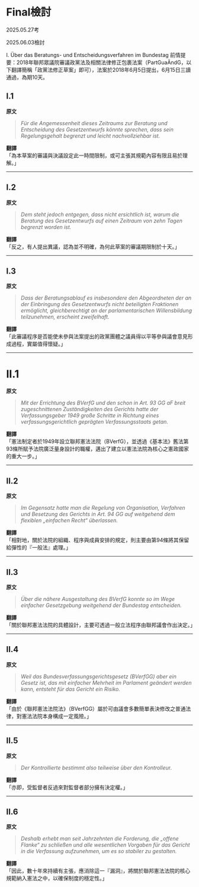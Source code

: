 # Final檢討


2025.05.27考

2025.06.03檢討

I. Über das Beratungs- und Entscheidungsverfahren im Bundestag 前情提要：2018年聯邦眾議院審議政黨法及相關法律修正包裹法案（PartGuaÄndG，以下翻譯簡稱「政黨法修正草案」即可），法案於2018年6月5日提出，6月15日三讀通過，為期10天。


## **I.1**  
**原文**  
> *Für die Angemessenheit dieses Zeitraums zur Beratung und Entscheidung des Gesetzentwurfs könnte sprechen, dass sein Regelungsgehalt begrenzt und leicht nachvollziehbar ist.*

**翻譯**  
「為本草案的審議與決議設定此一時間限制，或可主張其規範內容有限且易於理解。」

---

## **I.2**  
**原文**  
> *Dem steht jedoch entgegen, dass nicht ersichtlich ist, warum die Beratung des Gesetzentwurfs auf einen Zeitraum von zehn Tagen begrenzt worden ist.*

**翻譯**  
「反之，有人提出異議，認為並不明確，為何此草案的審議期限制於十天。」

---

## **I.3**  
**原文**  
> *Dass der Beratungsablauf es insbesondere den Abgeordneten der an der Einbringung des Gesetzentwurfs nicht beteiligten Fraktionen ermöglicht, gleichberechtigt an der parlamentarischen Willensbildung teilzunehmen, erscheint zweifelhaft.*

**翻譯**  
「此審議程序是否能使未參與法案提出的政黨團體之議員得以平等參與議會意見形成過程，實屬值得懷疑。」

---

# **II.1**  
**原文**  
> *Mit der Errichtung des BVerfG und den schon in Art. 93 GG aF breit zugeschnittenen Zuständigkeiten des Gerichts hatte der Verfassungsgeber 1949 große Schritte in Richtung eines verfassungsgerichtlich geprägten Verfassungsstaats getan.*

**翻譯**  
「憲法制定者於1949年設立聯邦憲法法院（BVerfG），並透過《基本法》舊法第93條所賦予法院廣泛量身設計的職權，邁出了建立以憲法法院為核心之憲政國家的重大一步。」

---

## **II.2**  
**原文**  
> *Im Gegensatz hatte man die Regelung von Organisation, Verfahren und Besetzung des Gerichts in Art. 94 GG auf weitgehend dem flexiblen „einfachen Recht“ überlassen.*

**翻譯**  
「相對地，關於法院的組織、程序與成員安排的規定，則主要由第94條將其保留給彈性的『一般法』處理。」

---

## **II.3**  
**原文**  
> *Über die nähere Ausgestaltung des BVerfG konnte so im Wege einfacher Gesetzgebung weitgehend der Bundestag entscheiden.*

**翻譯**  
「關於聯邦憲法法院的具體設計，主要可透過一般立法程序由聯邦議會作出決定。」

---

## **II.4**  
**原文**  
> *Weil das Bundesverfassungsgerichtsgesetz (BVerfGG) aber ein Gesetz ist, das mit einfacher Mehrheit im Parlament geändert werden kann, entsteht für das Gericht ein Risiko.*

**翻譯**  
「由於《聯邦憲法法院法》（BVerfGG）屬於可由議會多數簡單表決修改之普通法律，對憲法法院本身構成一定風險。」

---

## **II.5**  
**原文**  
> *Der Kontrollierte bestimmt also teilweise über den Kontrolleu*r.

**翻譯**  
「亦即，受監督者反過來對監督者部分擁有決定權。」

---

## **II.6**  
**原文**  
> *Deshalb erhebt man seit Jahrzehnten die Forderung, die „offene Flanke“ zu schließen und alle wesentlichen Vorgaben für das Gericht in die Verfassung aufzunehmen, um es so stabiler zu gestalten.*

**翻譯**  
「因此，數十年來持續有主張，應消除這一『漏洞』，將關於聯邦憲法法院的核心規範納入憲法之中，以確保制度的穩定性。」